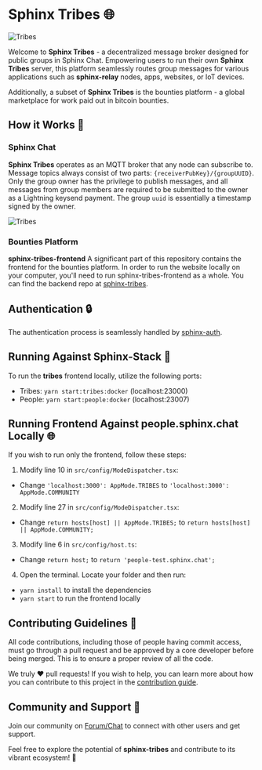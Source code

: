 # Sphinx Tribes 🌐

![Tribes](https://github.com/stakwork/sphinx-tribes/raw/master/img/sphinx-tribes.png)

Welcome to **Sphinx Tribes** - a decentralized message broker designed for public groups in Sphinx Chat. Empowering users to run their own **Sphinx Tribes** server, this platform seamlessly routes group messages for various applications such as **sphinx-relay** nodes, apps, websites, or IoT devices. 

Additionally, a subset of **Sphinx Tribes** is the bounties platform - a global marketplace for work paid out in bitcoin bounties. 

## How it Works 🚀

### Sphinx Chat
**Sphinx Tribes** operates as an MQTT broker that any node can subscribe to. Message topics always consist of two parts: `{receiverPubKey}/{groupUUID}`. Only the group owner has the privilege to publish messages, and all messages from group members are required to be submitted to the owner as a Lightning keysend payment. The group `uuid` is essentially a timestamp signed by the owner.

![Tribes](https://github.com/stakwork/sphinx-tribes/raw/master/img/tribes.jpg)

### Bounties Platform
**sphinx-tribes-frontend** A significant part of this repository contains the frontend for the bounties platform. In order to run the website locally on your computer, you'll need to run sphinx-tribes-frontend as a whole. You can find the backend repo at [sphinx-tribes](https://github.com/stakwork/sphinx-tribes).

## Authentication 🔒

The authentication process is seamlessly handled by [sphinx-auth](https://github.com/stakwork/sphinx-auth).

## Running Against Sphinx-Stack 🏃

To run the **tribes** frontend locally, utilize the following ports:

- Tribes: `yarn start:tribes:docker` (localhost:23000)
- People: `yarn start:people:docker` (localhost:23007)

## Running Frontend Against people.sphinx.chat Locally 🌐

If you wish to run only the frontend, follow these steps:

1. Modify line 10 in `src/config/ModeDispatcher.tsx`: 
 - Change `'localhost:3000': AppMode.TRIBES` to `'localhost:3000': AppMode.COMMUNITY`

2. Modify line 27 in `src/config/ModeDispatcher.tsx`: 
 - Change `return hosts[host] || AppMode.TRIBES;` to `return hosts[host] || AppMode.COMMUNITY;`

3. Modify line 6 in `src/config/host.ts`: 
 - Change `return host;` to `return 'people-test.sphinx.chat';`

4. Open the terminal. Locate your folder and then run:

- `yarn install` to install the dependencies
- `yarn start` to run the frontend locally

## Contributing Guidelines 🤝

All code contributions, including those of people having commit access, must go through a pull request and be approved by a core developer before being merged. This is to ensure a proper review of all the code.

We truly ❤️ pull requests! If you wish to help, you can learn more about how you can contribute to this project in the [contribution guide](CONTRIBUTING.md).
## Community and Support 💬

Join our community on [Forum/Chat](https://people.sphinx.chat) to connect with other users and get support.

Feel free to explore the potential of **sphinx-tribes** and contribute to its vibrant ecosystem! 🌟

